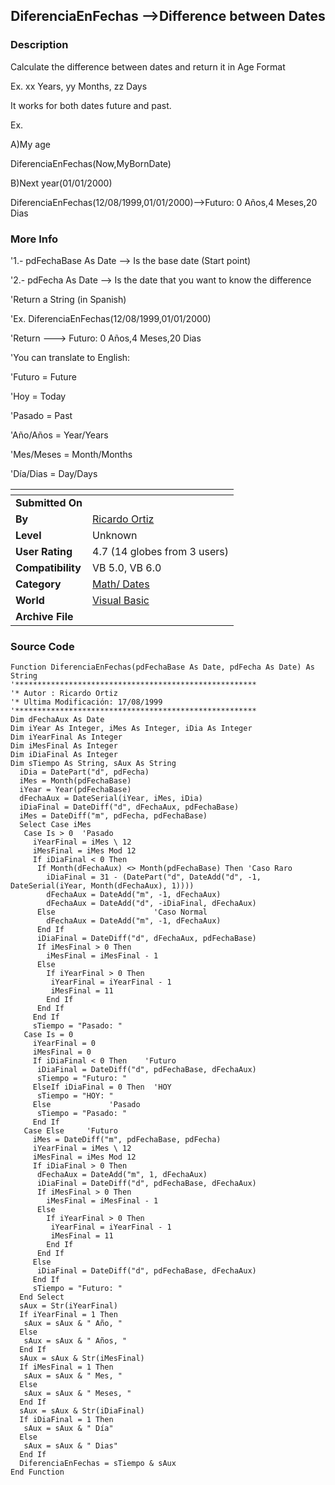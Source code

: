 ﻿<div align="center">

## DiferenciaEnFechas \-\-\>Difference between Dates


</div>

### Description

Calculate the difference between dates and return it in Age Format

Ex. xx Years, yy Months, zz Days

It works for both dates future and past.

Ex.

A)My age

DiferenciaEnFechas(Now,MyBornDate)

B)Next year(01/01/2000)

DiferenciaEnFechas(12/08/1999,01/01/2000)-->Futuro: 0 Años,4 Meses,20 Dias
 
### More Info
 
'1.- pdFechaBase As Date --> Is the base date (Start point)

'2.- pdFecha As Date --> Is the date that you want to know the difference

'Return a String (in Spanish)

'Ex. DiferenciaEnFechas(12/08/1999,01/01/2000)

'Return ---> Futuro: 0 Años,4 Meses,20 Dias

'You can translate to English:

'Futuro = Future

'Hoy = Today

'Pasado = Past

'Año/Años = Year/Years

'Mes/Meses = Month/Months

'Día/Dias = Day/Days


<span>             |<span>
---                |---
**Submitted On**   |
**By**             |[Ricardo Ortiz](https://github.com/Planet-Source-Code/PSCIndex/blob/master/ByAuthor/ricardo-ortiz.md)
**Level**          |Unknown
**User Rating**    |4.7 (14 globes from 3 users)
**Compatibility**  |VB 5\.0, VB 6\.0
**Category**       |[Math/ Dates](https://github.com/Planet-Source-Code/PSCIndex/blob/master/ByCategory/math-dates__1-37.md)
**World**          |[Visual Basic](https://github.com/Planet-Source-Code/PSCIndex/blob/master/ByWorld/visual-basic.md)
**Archive File**   |[](https://github.com/Planet-Source-Code/ricardo-ortiz-diferenciaenfechas-difference-between-dates__1-2960/archive/master.zip)





### Source Code

```
Function DiferenciaEnFechas(pdFechaBase As Date, pdFecha As Date) As String
'******************************************************
'* Autor : Ricardo Ortiz
'* Ultima Modificación: 17/08/1999
'******************************************************
Dim dFechaAux As Date
Dim iYear As Integer, iMes As Integer, iDia As Integer
Dim iYearFinal As Integer
Dim iMesFinal As Integer
Dim iDiaFinal As Integer
Dim sTiempo As String, sAux As String
  iDia = DatePart("d", pdFecha)
  iMes = Month(pdFechaBase)
  iYear = Year(pdFechaBase)
  dFechaAux = DateSerial(iYear, iMes, iDia)
  iDiaFinal = DateDiff("d", dFechaAux, pdFechaBase)
  iMes = DateDiff("m", pdFecha, pdFechaBase)
  Select Case iMes
   Case Is > 0  'Pasado
     iYearFinal = iMes \ 12
     iMesFinal = iMes Mod 12
     If iDiaFinal < 0 Then
      If Month(dFechaAux) <> Month(pdFechaBase) Then 'Caso Raro
        iDiaFinal = 31 - (DatePart("d", DateAdd("d", -1, DateSerial(iYear, Month(dFechaAux), 1))))
        dFechaAux = DateAdd("m", -1, dFechaAux)
        dFechaAux = DateAdd("d", -iDiaFinal, dFechaAux)
      Else                      'Caso Normal
        dFechaAux = DateAdd("m", -1, dFechaAux)
      End If
      iDiaFinal = DateDiff("d", dFechaAux, pdFechaBase)
      If iMesFinal > 0 Then
        iMesFinal = iMesFinal - 1
      Else
        If iYearFinal > 0 Then
         iYearFinal = iYearFinal - 1
         iMesFinal = 11
        End If
      End If
     End If
     sTiempo = "Pasado: "
   Case Is = 0
     iYearFinal = 0
     iMesFinal = 0
     If iDiaFinal < 0 Then    'Futuro
      iDiaFinal = DateDiff("d", pdFechaBase, dFechaAux)
      sTiempo = "Futuro: "
     ElseIf iDiaFinal = 0 Then  'HOY
      sTiempo = "HOY: "
     Else             'Pasado
      sTiempo = "Pasado: "
     End If
   Case Else     'Futuro
     iMes = DateDiff("m", pdFechaBase, pdFecha)
     iYearFinal = iMes \ 12
     iMesFinal = iMes Mod 12
     If iDiaFinal > 0 Then
      dFechaAux = DateAdd("m", 1, dFechaAux)
      iDiaFinal = DateDiff("d", pdFechaBase, dFechaAux)
      If iMesFinal > 0 Then
        iMesFinal = iMesFinal - 1
      Else
        If iYearFinal > 0 Then
         iYearFinal = iYearFinal - 1
         iMesFinal = 11
        End If
      End If
     Else
      iDiaFinal = DateDiff("d", pdFechaBase, dFechaAux)
     End If
     sTiempo = "Futuro: "
  End Select
  sAux = Str(iYearFinal)
  If iYearFinal = 1 Then
   sAux = sAux & " Año, "
  Else
   sAux = sAux & " Años, "
  End If
  sAux = sAux & Str(iMesFinal)
  If iMesFinal = 1 Then
   sAux = sAux & " Mes, "
  Else
   sAux = sAux & " Meses, "
  End If
  sAux = sAux & Str(iDiaFinal)
  If iDiaFinal = 1 Then
   sAux = sAux & " Día"
  Else
   sAux = sAux & " Dias"
  End If
  DiferenciaEnFechas = sTiempo & sAux
End Function
```

